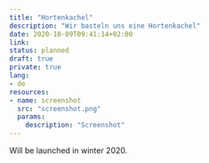```yaml
---
title: "Hortenkachel"
description: "Wir basteln uns eine Hortenkachel"
date: 2020-10-09T09:41:14+02:00
link:
status: planned
draft: true
private: true
lang:
- de
resources:
- name: screenshot
  src: "screenshot.png"
  params:
    description: "Screenshot"
---
```

Will be launched in winter 2020.
